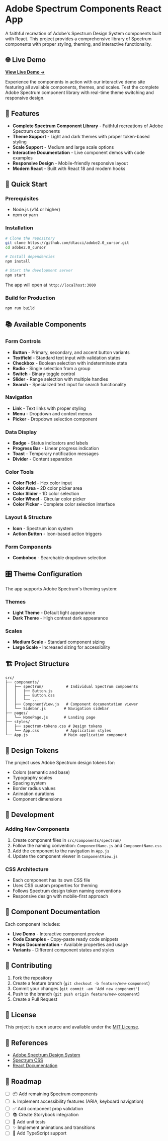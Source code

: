 # Adobe Spectrum Components React App

A faithful recreation of Adobe's Spectrum Design System components built with React. This project provides a comprehensive library of Spectrum components with proper styling, theming, and interactive functionality.

## 🌐 Live Demo

**[View Live Demo →](https://adobe2-0-cursor.vercel.app)**

Experience the components in action with our interactive demo site featuring all available components, themes, and scales. Test the complete Adobe Spectrum component library with real-time theme switching and responsive design.

## 🎨 Features

- **Complete Spectrum Component Library** - Faithful recreations of Adobe Spectrum components
- **Theme Support** - Light and dark themes with proper token-based styling
- **Scale Support** - Medium and large scale options
- **Interactive Documentation** - Live component demos with code examples
- **Responsive Design** - Mobile-friendly responsive layout
- **Modern React** - Built with React 18 and modern hooks

## 🚀 Quick Start

### Prerequisites
- Node.js (v14 or higher)
- npm or yarn

### Installation

```bash
# Clone the repository
git clone https://github.com/dtacci/adobe2.0_cursor.git
cd adobe2.0_cursor

# Install dependencies
npm install

# Start the development server
npm start
```

The app will open at `http://localhost:3000`

### Build for Production

```bash
npm run build
```

## 📚 Available Components

### Form Controls
- **Button** - Primary, secondary, and accent button variants
- **Textfield** - Standard text input with validation states
- **Checkbox** - Boolean selection with indeterminate state
- **Radio** - Single selection from a group
- **Switch** - Binary toggle control
- **Slider** - Range selection with multiple handles
- **Search** - Specialized text input for search functionality

### Navigation
- **Link** - Text links with proper styling
- **Menu** - Dropdown and context menus
- **Picker** - Dropdown selection component

### Data Display
- **Badge** - Status indicators and labels
- **Progress Bar** - Linear progress indication
- **Toast** - Temporary notification messages
- **Divider** - Content separation

### Color Tools
- **Color Field** - Hex color input
- **Color Area** - 2D color picker area
- **Color Slider** - 1D color selection
- **Color Wheel** - Circular color picker
- **Color Picker** - Complete color selection interface

### Layout & Structure
- **Icon** - Spectrum icon system
- **Action Button** - Icon-based action triggers

### Form Components
- **Combobox** - Searchable dropdown selection

## 🎛️ Theme Configuration

The app supports Adobe Spectrum's theming system:

### Themes
- **Light Theme** - Default light appearance
- **Dark Theme** - High contrast dark appearance

### Scales
- **Medium Scale** - Standard component sizing
- **Large Scale** - Increased sizing for accessibility

## 🏗️ Project Structure

```
src/
├── components/
│   ├── spectrum/          # Individual Spectrum components
│   │   ├── Button.js
│   │   ├── Button.css
│   │   └── ...
│   ├── ComponentView.js   # Component documentation viewer
│   └── Sidebar.js        # Navigation sidebar
├── pages/
│   └── HomePage.js       # Landing page
├── styles/
│   ├── spectrum-tokens.css # Design tokens
│   └── App.css            # Application styles
└── App.js                # Main application component
```

## 🎨 Design Tokens

The project uses Adobe Spectrum design tokens for:
- Colors (semantic and base)
- Typography scales
- Spacing system
- Border radius values
- Animation durations
- Component dimensions

## 🔧 Development

### Adding New Components

1. Create component files in `src/components/spectrum/`
2. Follow the naming convention: `ComponentName.js` and `ComponentName.css`
3. Add the component to the navigation in `App.js`
4. Update the component viewer in `ComponentView.js`

### CSS Architecture

- Each component has its own CSS file
- Uses CSS custom properties for theming
- Follows Spectrum design token naming conventions
- Responsive design with mobile-first approach

## 📖 Component Documentation

Each component includes:
- **Live Demo** - Interactive component preview
- **Code Examples** - Copy-paste ready code snippets
- **Props Documentation** - Available properties and usage
- **Variants** - Different component states and styles

## 🤝 Contributing

1. Fork the repository
2. Create a feature branch (`git checkout -b feature/new-component`)
3. Commit your changes (`git commit -am 'Add new component'`)
4. Push to the branch (`git push origin feature/new-component`)
5. Create a Pull Request

## 📄 License

This project is open source and available under the [MIT License](LICENSE).

## 🔗 References

- [Adobe Spectrum Design System](https://spectrum.adobe.com/)
- [Spectrum CSS](https://opensource.adobe.com/spectrum-css/)
- [React Documentation](https://reactjs.org/)

## 🚧 Roadmap

- [ ] 📦 Add remaining Spectrum components
- [ ] ♿ Implement accessibility features (ARIA, keyboard navigation)
- [ ] ✅ Add component prop validation
- [ ] 📚 Create Storybook integration
- [ ] 🧪 Add unit tests
- [ ] ✨ Implement animations and transitions
- [ ] 🔷 Add TypeScript support 
